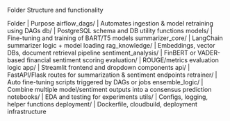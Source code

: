 Folder Structure and functionality

Folder              | Purpose
airflow_dags/       | Automates ingestion & model retraining using DAGs
db/                 | PostgreSQL schema and DB utility functions
models/             | Fine-tuning and training of BART/T5 models
summarizer_core/    | LangChain summarizer logic + model loading
rag_knowledge/      | Embeddings, vector DBs, document retrieval pipeline
sentiment_analysis/ | FinBERT or VADER-based financial sentiment scoring
evaluation/         | ROUGE/metrics evaluation logic
app/                | Streamlit frontend and dropdown components
api/                | FastAPI/Flask routes for summarization & sentiment endpoints
retrainer/          | Auto fine-tuning scripts triggered by DAGs or jobs
ensemble_logic/     | Combine multiple model/sentiment outputs into a consensus prediction
notebooks/          | EDA and testing for experiments
utils/              | Configs, logging, helper functions
deployment/         | Dockerfile, cloudbuild, deployment infrastructure